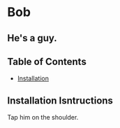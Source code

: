 # Bob

He's a guy.
  ----------
  
## Table of Contents

- [Installation](#Installation)
  
## Installation Isntructions

Tap him on the shoulder.


